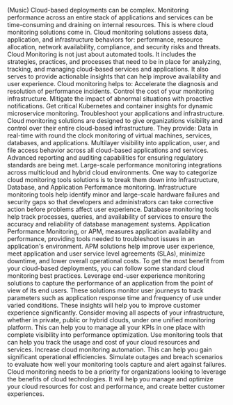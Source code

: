 (Music) Cloud-based deployments can be complex. Monitoring performance across an
entire stack of applications and services can be time-consuming and draining on
internal resources. This is where cloud monitoring solutions come in. Cloud
monitoring solutions assess data, application, and infrastructure behaviors for:
performance, resource allocation, network availability, compliance, and security
risks and threats. Cloud Monitoring is not just about automated tools. It
includes the strategies, practices, and processes that need to be in place for
analyzing, tracking, and managing cloud-based services and applications. It also
serves to provide actionable insights that can help improve availability and
user experience. Cloud monitoring helps to: Accelerate the diagnosis and
resolution of performance incidents. Control the cost of your monitoring
infrastructure. Mitigate the impact of abnormal situations with proactive
notifications. Get critical Kubernetes and container insights for dynamic
microservice monitoring. Troubleshoot your applications and infrastructure.
Cloud monitoring solutions are designed to give organizations visibility and
control over their entire cloud-based infrastructure. They provide: Data in
real-time with round the clock monitoring of virtual machines, services,
databases, and applications. Multilayer visibility into application, user, and
file access behavior across all cloud-based applications and services. Advanced
reporting and auditing capabilities for ensuring regulatory standards are being
met. Large-scale performance monitoring integrations across multicloud and
hybrid cloud environments. One way to categorize cloud monitoring tools
solutions is to break them down into Infrastructure, Database, and Application
Performance monitoring. Infrastructure monitoring tools help identify minor and
large-scale hardware failures and security gaps so that developers and
administrators can take corrective action before problems affect user
experience. Database monitoring tools help track processes, queries, and
availability of services to ensure the accuracy and reliability of database
management systems. Application Performance Monitoring, or APM, measures
application availability and performance, providing tools needed to troubleshoot
issues in an application's environment. APM solutions help improve user
experience, meet application and user service level agreements (SLAs), minimize
downtime, and lower overall operational costs. To get the most benefit from your
cloud-based deployments, you can follow some standard cloud monitoring best
practices. Leverage end-user experience monitoring solutions to capture the
performance of an application from the point of view of its end users. These
solutions monitor user journeys to track parameters such as application response
time and frequency of use under varied conditions. These insights will help you
to improve customer experience significantly. Consider moving all aspects of
your infrastructure, whether in private, public or hybrid clouds, under one
unified monitoring platform. This can help you to manage all your KPIs in one
place with complete visibility into performance optimization. Use monitoring
tools that can help you track the usage and cost of your cloud resources and
services. Increase cloud monitoring automation. This can help you gain
significant operational efficiencies. Simulate outages and breach scenarios to
evaluate how well your monitoring tools capture and alert against failures.
Cloud monitoring needs to be a priority for organizations looking to leverage
the benefits of cloud technologies. It will help you manage and optimize your
cloud resources for cost and performance, and create better customer
experiences.